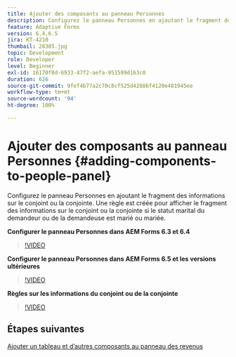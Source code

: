 ```yaml
---
title: Ajouter des composants au panneau Personnes
description: Configurez le panneau Personnes en ajoutant le fragment des informations sur le conjoint ou la conjointe. Une règle est créée pour afficher le fragment des informations sur le conjoint ou la conjointe si le statut marital du demandeur ou de la demandeuse est marié ou mariée.
feature: Adaptive Forms
version: 6.4,6.5
jira: KT-4210
thumbail: 28385.jpg
topic: Development
role: Developer
level: Beginner
exl-id: 16170f0d-6933-47f2-aefa-951599d163c0
duration: 626
source-git-commit: 9fef4b77a2c70c8cf525d42686f4120e481945ee
workflow-type: tm+mt
source-wordcount: '94'
ht-degree: 100%

---
```


# Ajouter des composants au panneau Personnes {#adding-components-to-people-panel}

Configurez le panneau Personnes en ajoutant le fragment des informations sur le conjoint ou la conjointe. Une règle est créée pour afficher le fragment des informations sur le conjoint ou la conjointe si le statut marital du demandeur ou de la demandeuse est marié ou mariée.

**Configurer le panneau Personnes dans AEM Forms 6.3 et 6.4**

>[!VIDEO](https://video.tv.adobe.com/v/22193?quality=12&learn=on)

**Configurer le panneau Personnes dans AEM Forms 6.5 et les versions ultérieures**

>[!VIDEO](https://video.tv.adobe.com/v/28385?quality=12&learn=on)

**Règles sur les informations du conjoint ou de la conjointe**

>[!VIDEO](https://video.tv.adobe.com/v/22195?quality=12&learn=on)

## Étapes suivantes

[Ajouter un tableau et d’autres composants au panneau des revenus](./adding-table-to-income-panel.md)

